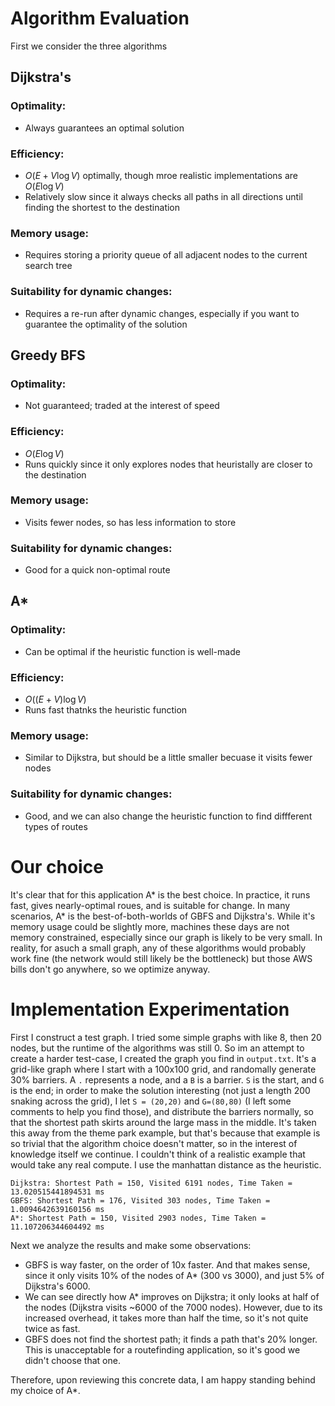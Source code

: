 # Algorithm Evaluation 

First we consider the three algorithms

## Dijkstra's
### Optimality:
- Always guarantees an optimal solution
### Efficiency:
- $O(E + V \log V)$ optimally, though mroe realistic implementations are $O(E \log V)$
- Relatively slow since it always checks all paths in all directions until finding the shortest to the destination
### Memory usage:
- Requires storing a priority queue of all adjacent nodes to the current search tree
### Suitability for dynamic changes:
- Requires a re-run after dynamic changes, especially if you want to guarantee the optimality of the solution

## Greedy BFS
### Optimality:
- Not guaranteed; traded at the interest of speed
### Efficiency:
- $O(E \log V)$
- Runs quickly since it only explores nodes that heuristally are closer to the destination
### Memory usage:
- Visits fewer nodes, so has less information to store
### Suitability for dynamic changes:
- Good for a quick non-optimal route

## A*
### Optimality:
- Can be optimal if the heuristic function is well-made
### Efficiency:
- $O((E + V) \log V)$
- Runs fast thatnks the heuristic function
### Memory usage:
- Similar to Dijkstra, but should be a little smaller becuase it visits fewer nodes
### Suitability for dynamic changes:
- Good, and we can also change the heuristic function to find diffferent types of routes

# Our choice
It's clear that for this application A* is the best choice. In practice, it runs fast, gives nearly-optimal roues, and is suitable for change. In many scenarios, A* is the best-of-both-worlds of GBFS and Dijkstra's. While it's memory usage could be slightly more, machines these days are not memory constrained, especially since our graph is likely to be very small. In reality, for asuch a small graph, any of these algorithms would probably work fine (the network would still likely be the bottleneck) but those AWS bills don't go anywhere, so we optimize anyway.


# Implementation Experimentation 
First I construct a test graph. I tried some simple graphs with like 8, then 20 nodes, but the runtime of the algorithms was still 0. So im an attempt to create a harder test-case, I created the graph you find in `output.txt`. It's a grid-like graph where I start with a 100x100 grid, and randomally generate 30% barriers. A `.` represents a node, and a `B` is a barrier. `S` is the start, and `G` is the end; in order to make the solution interesting (not just a length 200 snaking across the grid), I let `S = (20,20)` and `G=(80,80)` (I left some comments to help you find those), and distribute the barriers normally, so that the shortest path skirts around the large mass in the middle. It's taken this away from the theme park example, but that's because that example is so trivial that the algorithm choice doesn't matter, so in the interest of knowledge itself we continue. I couldn't think of a realistic example that would take any real compute.
I use the manhattan distance as the heuristic.

```
Dijkstra: Shortest Path = 150, Visited 6191 nodes, Time Taken = 13.020515441894531 ms
GBFS: Shortest Path = 176, Visited 303 nodes, Time Taken = 1.0094642639160156 ms
A*: Shortest Path = 150, Visited 2903 nodes, Time Taken = 11.107206344604492 ms
```

Next we analyze the results and make some observations: 

- GBFS is way faster, on the order of 10x faster. And that makes sense, since it only visits 10% of the nodes of A* (300 vs 3000), and just 5% of Dijkstra's 6000.
- We can see directly how A* improves on Dijkstra; it only looks at half of the nodes (Dijkstra visits ~6000 of the 7000 nodes). However, due to its increased overhead, it takes more than half the time, so it's not quite twice as fast.
- GBFS does not find the shortest path; it finds a path that's 20% longer. This is unacceptable for a routefinding application, so it's good we didn't choose that one. 

Therefore, upon reviewing this concrete data, I am happy standing behind my choice of A*.